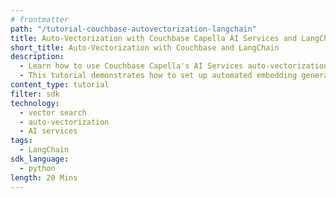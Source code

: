 ```yaml
---
# frontmatter
path: "/tutorial-couchbase-autovectorization-langchain"
title: Auto-Vectorization with Couchbase Capella AI Services and LangChain
short_title: Auto-Vectorization with Couchbase and LangChain
description:
  - Learn how to use Couchbase Capella's AI Services auto-vectorization feature to automatically convert your data into vector embeddings.
  - This tutorial demonstrates how to set up automated embedding generation workflows and perform semantic search using LangChain.
content_type: tutorial
filter: sdk
technology:
  - vector search
  - auto-vectorization
  - AI services
tags:
  - LangChain
sdk_language:
  - python
length: 20 Mins
---
```

